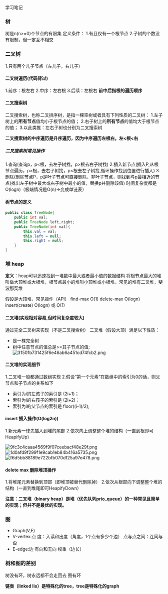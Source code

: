 学习笔记
### 树
树是n(n>=0)个节点的有限集
定义条件：
1.有且仅有一个根节点
2.子树的个数没有限制，但一定互不相交


### 二叉树
1.只有两个儿子节点（左儿子，右儿子）

#### 二叉树遍历(代码背过)
1.前序：根左右
2.中序：左右根
3.后续：左根右
**前中后指根的遍历顺序**

#### 二叉搜索树
二叉搜索树，也称二叉排序树，是指一棵空树或者具有下列性质的二叉树：
1.左子树上的**所有节点**值均小于根节点的值；
2.右子树上的**所有节点**的值均大于根节点的值；
3.以此类推：左右子树也分别为二叉搜索树

**二叉搜索树的中序遍历是升序遍历，因为中序遍历左根右，左<根<右**

##### 二叉搜索树常见操作
1.查询(查询p，p<根，去左子树找，p>根去右子树找)
2.插入新节点(插入P,从根节点遍历，p>根，去右子树找，p<根去左子树找,循环操作找到位置进行插入)
3.删除(删除节点P，p是叶子节点可直接删除，非叶子节点，则找到与p最相近的节点(找出左子树中最大或右子树中最小的值，替换p并删除该值)
时间复杂度都是O(logn)（极端情况是O(n)->变成单链表）

#### 树节点的定义
```java
public class TreeNode{
    public int val;
    public TreeNode left,right;
    public TreeNode(int val){
        this.val = val;
        this.left = null;
        this.right = null;
    }
}
```

### 堆 heap
**定义**：heap可以迅速找到一堆数中最大或者最小值的数据结构
将根节点最大的堆叫做大顶堆或大根堆，根节点最小的堆叫小顶堆或小根堆。常见的堆有二叉堆，斐波那契堆

假设是大顶堆，常见操作（API）
find-max               O(1)
delete-max            O(logn)
insert(create)          O(logn) 或 O(1)

#### 二叉堆(实现相对容易,但时间复杂度较大)
通过完全二叉树来实现（不是二叉搜索树）
二叉堆（假设大顶）满足以下性质：

* 是一棵完全树
* 树中任意节点的值总是>=其子节点的值;
![31501b731425f6e46ab6a451cd74fcb2.png](en-resource://database/4241:1)


#### 二叉堆的实现细节
1.二叉堆一般都通过数组实现
2.假设“第一个元素”在数组中的索引为0的话，则父节点和子节点的关系如下

* 索引为i的左孩子的索引是  (2i+1)；
* 索引为i的右孩子的索引是  (2i+2)；
* 索引为i的父节点的索引是  floor((i-1)/2);


#### insert 插入操作(O(log2n))

1.新元素一律先插入到堆的尾部
2.依次向上调整整个堆的结构（一直到根即可 HeapifyUp）

![9fc3c4caaa4569f9f07ceebacf48e29f.png](en-resource://database/4243:1)
![1d0afd9f299f1e9cab1eb84b416a5735.png](en-resource://database/4245:1)
![f6d5bb88189e722bfb070df25a97e478.png](en-resource://database/4247:1)

#### delete max 删除堆顶操作
1.将堆尾元素替换到顶部（即堆顶被替代删除掉）
2.依次从根部向下调整整个堆的结构（一直到堆尾即可HeapifyDown）

**注意：二叉堆（binary heap）是堆（优先队列prio_queue）的一种常见且简单的实现；但并不是最优的实现。**

### 图

* Graph(V,E)
* V-vertex:点
    度：入读和出度（角度，1个点有多少个边）
    点与点之间：连同与否
* E-edge:边
    有向和无向
    权重（边长）

 ### 树和图的差别
 树没有环，树永远都不会走回去
 图有环
 
 **链表（linked lis）是特殊化的tree，tree是特殊化的graph**